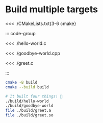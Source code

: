 # Build multiple targets

<<< ./CMakeLists.txt{3-6 cmake}

::: code-group

<<< ./hello-world.c

<<< ./goodbye-world.cpp

<<< ./greet.c

:::

```sh
cmake -B build
cmake --build build

# It built four things! 🎉
./build/hello-world
./build/goodbye-world
file ./build/greet.a
file ./build/greet.so
```
